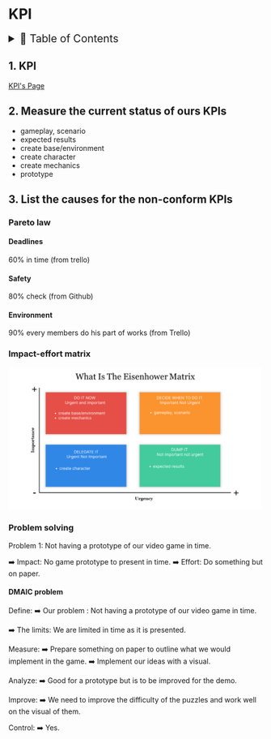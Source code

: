 # KPI

<details>
<summary style="font-size:150%">
  📖 Table of Contents
</summary>

- [KPI](#kpi)
  - [1. KPI](#1-kpi)
  - [2. Measure the current status of ours KPIs](#2-measure-the-current-status-of-ours-kpis)
  - [3. List the causes for the non-conform KPIs](#3-list-the-causes-for-the-non-conform-kpis)
    - [Pareto law](#pareto-law)
      - [Deadlines](#deadlines)
      - [Safety](#safety)
      - [Environment](#environment)
    - [Impact-effort matrix](#impact-effort-matrix)
    - [Problem solving](#problem-solving)
      - [DMAIC problem](#dmaic-problem)

</details>

## 1. KPI

[KPI's Page ](https://docs.google.com/spreadsheets/d/1K4qbmP8XVguct3qXDTvcvD1xSnDAUeRBqmCZR9-sWbQ/edit?usp=sharing)

## 2. Measure the current status of ours KPIs

- gameplay, scenario
- expected results
- create base/environment
- create character
- create mechanics
- prototype

## 3. List the causes for the non-conform KPIs

### Pareto law

<!--gestion de projet : 80 % d'accomplissement d'une mise au point nécessite 20 % de l'effort -->

#### Deadlines

60% in time (from trello)

#### Safety

80% check (from Github)

#### Environment

90% every members do his part of works (from Trello)

### Impact-effort matrix

<img src="/Management/imgKPI.png" width="500">

### Problem solving

Problem 1: Not having a prototype of our video game in time.

➡️ Impact: No game prototype to present in time.
➡️ Effort: Do something but on paper.

#### DMAIC problem

Define:
➡️ Our problem :
Not having a prototype of our video game in time.

➡️ The limits:
We are limited in time as it is presented.

Measure:
➡️ Prepare something on paper to outline what we would implement in the game.
➡️ Implement our ideas with a visual.

Analyze:
➡️ Good for a prototype but is to be improved for the demo.

Improve:
➡️ We need to improve the difficulty of the puzzles and work well on the visual of them.

Control:
➡️ Yes.

<!--Delphine 
statuts et évolution, DMAIC d'un problème que vous avez résolu, problèmes principaux actuels, plan d'action (quoi, qui, quand, efficacement, statuts)
-->